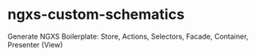 # ngxs-custom-schematics
Generate NGXS Boilerplate: Store, Actions, Selectors, Facade, Container, Presenter (View)

